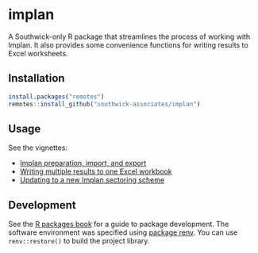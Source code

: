 
# implan

A Southwick-only R package that streamlines the process of working with Implan. It also provides some convenience functions for writing results to Excel worksheets.

## Installation

```r
install.packages("remotes")
remotes::install_github("southwick-associates/implan")
```

## Usage

See the vignettes:

- [Implan preparation, import, and export](github-vignettes/implan-transfer.md)
- [Writing multiple results to one Excel workbook](github-vignettes/write-excel.md)
- [Updating to a new Implan sectoring scheme](github-vignettes/sector-update.md)

## Development

See the [R packages book](http://r-pkgs.had.co.nz/) for a guide to package development. The software environment was specified using [package renv](https://rstudio.github.io/renv/index.html). You can use `renv::restore()` to build the project library.
